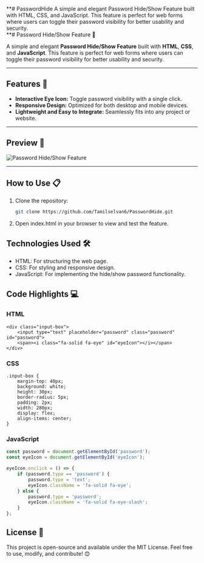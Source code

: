 **# PasswordHide
A simple and elegant Password Hide/Show Feature built with HTML, CSS, and JavaScript. This feature is perfect for web forms where users can toggle their password visibility for better usability and security.  
**# Password Hide/Show Feature 🔐  

A simple and elegant **Password Hide/Show Feature** built with **HTML**, **CSS**, and **JavaScript**. This feature is perfect for web forms where users can toggle their password visibility for better usability and security.  

---

## Features 🚀  

- **Interactive Eye Icon:** Toggle password visibility with a single click.  
- **Responsive Design:** Optimized for both desktop and mobile devices.  
- **Lightweight and Easy to Integrate:** Seamlessly fits into any project or website.  

---

## Preview 👀  

![Password Hide/Show Feature](path/to/your/screenshot.png)  

---

## How to Use 📋  

1. Clone the repository:  
   ```bash
   git clone https://github.com/Tamilselvan6/PasswordHide.git
   ```
2. Open index.html in your browser to view and test the feature.

## Technologies Used 🛠️
- HTML: For structuring the web page.
- CSS: For styling and responsive design.
- JavaScript: For implementing the hide/show password functionality.

## Code Highlights 💻
### HTML
```
<div class="input-box">
    <input type="text" placeholder="password" class="password" id="password">
    <span><i class="fa-solid fa-eye" id="eyeIcon"></i></span>
</div>
```
### CSS
```
.input-box {
    margin-top: 40px;
    background: white;
    height: 30px;
    border-radius: 5px;
    padding: 2px;
    width: 280px;  
    display: flex;
    align-items: center;     
}
```
### JavaScript
```javascript
const password = document.getElementById('password');
const eyeIcon = document.getElementById('eyeIcon');

eyeIcon.onclick = () => {
    if (password.type == 'password') {
        password.type = 'text';
        eyeIcon.className = 'fa-solid fa-eye';
    } else {
        password.type = 'password';
        eyeIcon.className = 'fa-solid fa-eye-slash';
    }
};
```
## License 📜
This project is open-source and available under the MIT License. Feel free to use, modify, and contribute! 😊
